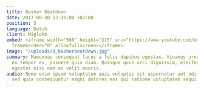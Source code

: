 ```yaml
---
title: Basher Beatdown
date: 2017-08-30 12:36:00 +02:00
position: 5
language: Dutch
client: Migloko
embed: <iframe width="560" height="315" src="https://www.youtube.com/embed/W_mZdIBP8Lg?rel=0&amp;controls=0&amp;showinfo=0"
  frameborder="0" allowfullscreen></iframe>
image: "/uploads/0_basherbeatdown.jpg"
summary: Maecenas consequat lacus a felis dapibus egestas. Vivamus urna enim, interdum
  eu tempor eu, posuere quis diam. Quisque quis orci dignissim, eleifend massa vel,
  egestas nisi nam ac velit mauris.
audio: Nemo enim ipsam voluptatem quia voluptas sit aspernatur aut odit aut fugit,
  sed quia consequuntur magni dolores eos qui ratione voluptatem sequi nesciunt.
---
```


